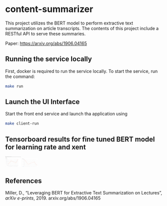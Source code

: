 # content-summarizer

This project utilizes the BERT model to perform extractive text summarization on article transcripts. The contents of 
this project include a RESTful API to serve these summaries.

Paper: https://arxiv.org/abs/1906.04165

## Running the service locally
First, docker is required to run the service locally. To start the service, run the command:
```bash
make run
```

## Launch the UI Interface

Start the front end service and launch tha application using
```bash
make client-run
```
## Tensorboard results for fine tuned BERT model for learning rate and xent

<img src="https://github.com/Gowri-Rk/EmergingTechnologiesProject/blob/main/Images/learningrate.png" width=50>
<img src="https://github.com/Gowri-Rk/EmergingTechnologiesProject/blob/main/Images/xent.png" width=50>


## References
Miller, D., “Leveraging BERT for Extractive Text Summarization on Lectures”, <i>arXiv e-prints</i>, 2019.
arxiv.org/abs/1906.04165
